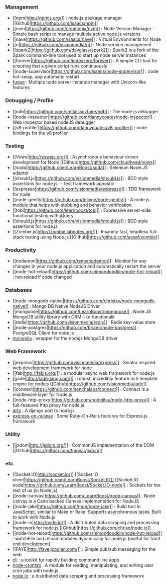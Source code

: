 ### Management
- [[npm|http://npmjs.org/]] : node.js package manager [[Github|https://github.com/isaacs/npm]]
- [[nvm|https://github.com/creationix/nvm]] : Node Version Manager - Simple bash script to manage multiple active node.js versions
- [[nave|https://github.com/isaacs/nave]] : Virtual Environments for Node
- [[n|https://github.com/visionmedia/n]] : Node version management
- [[spark2|https://github.com/davglass/spark2]] : Spark2 is a fork of the Spark command-line tool used to start up node server instances
- [[forever|https://github.com/indexzero/forever]] : A simple CLI tool for ensuring that a given script runs continuously
- [[node-supervisor|https://github.com/isaacs/node-supervisor]] : code hot-swap, app automatic restart
- [fugue](https://github.com/pgte/fugue) : Multiple node server instance manager with Unicorn-like features

### Debugging / Profile
- [[ndb|https://github.com/smtlaissezfaire/ndb]] : The node.js debugger
- [[node-inspector|https://github.com/dannycoates/node-inspector]] : Web Inspector based nodeJS debugger
- [[v8-profiler|https://github.com/dannycoates/v8-profiler]] : node bindings for the v8 profiler 

### Testing
- [[Vows|http://vowsjs.org/]] : Asynchronous behaviour driven development for Node [[Github|https://github.com/cloudhead/vows]]
- [[soda|https://github.com/LearnBoost/soda]] : Selenium Node.JS adapter
- [[should.js|https://github.com/visionmedia/should.js]] : BDD style assertions for node.js -- test framework agnostic
- [[expresso|https://github.com/visionmedia/expresso]] : TDD framework for node
- [[node-gently|https://github.com/felixge/node-gently]] : A node.js module that helps with stubbing and behavior verification.
- [[tobi|https://github.com/learnboost/tobi]] : Expressive server-side functional testing with jQuery
- [[should.js|https://github.com/visionmedia/should.js]] : BDD style assertions for node.js
- [[Zombie.js|http://zombie.labnotes.org/]] : Insanely fast, headless full-stack testing using Node.js [[Github|https://github.com/assaf/zombie]]

### Productivity
- [[nodemon|https://github.com/remy/nodemon]] : Monitor for any changes in your node.js application and automatically restart the server
- [[node-hot-reload|https://github.com/shimondoodkin/node-hot-reload]] : hot-reload if code changed

### Databases
- [[node-mongodb-native|https://github.com/christkv/node-mongodb-native]] : Mongo DB Native NodeJS Driver 
- [[mongoose|https://github.com/LearnBoost/mongoose]] : Node.JS MongoDB utility library with ORM-like functionalit
- [[redis|https://github.com/visionmedia/redis]] : Redis key-value store
- [[node-postgres|https://github.com/brianc/node-postgres]] : PostgreSQL Client for node.js
- [mongolia](https://github.com/masylum/mongolia) : wrapper for the nodejs MongoDB driver

### Web Framework
- [[express|https://github.com/visionmedia/express]] : Sinatra inspired web development framework for node
- [[fab|http://fabjs.org/]] : a modular async web framework for node.js
- [[jade|http://jade-lang.com/]] : robust, incredibly feature rich template engine for nodejs [[Github|https://github.com/visionmedia/jade]]
- [[connect|https://github.com/senchalabs/connect]] : Connect is a middleware layer for Node.js
- [[node-http-proxy|https://github.com/nodejitsu/node-http-proxy]] : A full-featured http proxy for node.js
- [drty](https://github.com/drtyhbo/drty) : A django port to node.js
- [express-on-railway](https://github.com/1602/express-on-railway) : Some Ruby-On-Rails features for Express.js framework 

### Utility
- [[jsdom|http://jsdom.org/]] : CommonJS implementation of the DOM [[Github|https://github.com/tmpvar/jsdom]]

### etc
- [[Socket.IO|http://socket.io/]] [[Socket.IO client|https://github.com/LearnBoost/Socket.IO]] [[Socket.IO node|https://github.com/LearnBoost/Socket.IO-node]] : Sockets for the rest of us (in Node.js)
- [[node-canvas|https://github.com/LearnBoost/node-canvas]] : Node canvas is a Cairo backed Canvas implementation for NodeJS
- [[node-jake|https://github.com/mde/node-jake]] : Build tool in JavaScript, similar to Make or Rake. Supports asynchronous tasks. Built to work with Node.js
- [[node-io|http://node.io/]] : A distributed data scraping and processing framework for node.js [[Github|https://github.com/chriso/node.io]]
- [[node-hot-reload|https://github.com/shimondoodkin/node-hot-reload]] : watchFile and reload modules dynamically for node.js (useful for front end development)
- [[FAYE|http://faye.jcoglan.com/]] : Simple pub/sub messaging for the web
- [cli](https://github.com/chriso/cli) : a toolkit for rapidly building command line apps
- [node-crontab](https://github.com/dachev/node-crontab) : A module for reading, manipulating, and writing user cron jobs with node.js
- [node.io](https://github.com/chriso/node.io) : a distributed data scraping and processing framework
